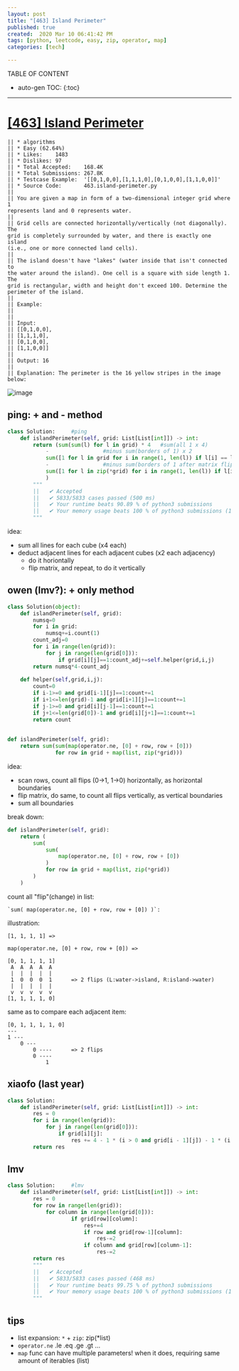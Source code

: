 ```yaml
---
layout: post
title: "[463] Island Perimeter"
published: true
created:  2020 Mar 10 06:41:42 PM
tags: [python, leetcode, easy, zip, operator, map]
categories: [tech]

---
```


TABLE OF CONTENT

* auto-gen TOC:
{:toc}

- - -


# [[463] Island Perimeter](https://leetcode.com/problems/island-perimeter/description/)

    || * algorithms
    || * Easy (62.64%)
    || * Likes:    1483
    || * Dislikes: 97
    || * Total Accepted:    168.4K
    || * Total Submissions: 267.8K
    || * Testcase Example:  '[[0,1,0,0],[1,1,1,0],[0,1,0,0],[1,1,0,0]]'
    || * Source Code:       463.island-perimeter.py
    || 
    || You are given a map in form of a two-dimensional integer grid where 1
    represents land and 0 represents water.
    || 
    || Grid cells are connected horizontally/vertically (not diagonally). The
    grid is completely surrounded by water, and there is exactly one island
    (i.e., one or more connected land cells).
    || 
    || The island doesn't have "lakes" (water inside that isn't connected to
    the water around the island). One cell is a square with side length 1. The
    grid is rectangular, width and height don't exceed 100. Determine the
    perimeter of the island.
    || 
    || Example:
    || 
    || 
    || Input:
    || [[0,1,0,0],
    || ⁠[1,1,1,0],
    || ⁠[0,1,0,0],
    || ⁠[1,1,0,0]]
    || 
    || Output: 16
    || 
    || Explanation: The perimeter is the 16 yellow stripes in the image below:

![image](https://assets.leetcode.com/uploads/2018/10/12/island.png)
<!--
![image](https://user-images.githubusercontent.com/2038044/76366270-eff1b880-62ff-11ea-960a-e81b1a2e959f.png)
-->

## ping: + and - method

```python
class Solution:     #ping
    def islandPerimeter(self, grid: List[List[int]]) -> int:
        return (sum(sum(l) for l in grid) * 4   #sum(all 1 x 4)
            -                 #minus sum(borders of 1) x 2
            sum([1 for l in grid for i in range(1, len(l)) if l[i] == l[i-1] == 1]) * 2
            -                 #minus sum(borders of 1 after matrix flip) x 2
            sum([1 for l in zip(*grid) for i in range(1, len(l)) if l[i] == l[i-1] == 1]) * 2
            )
        """
        ||   ✔ Accepted
        ||   ✔ 5833/5833 cases passed (500 ms)
        ||   ✔ Your runtime beats 90.89 % of python3 submissions
        ||   ✔ Your memory usage beats 100 % of python3 submissions (12.9 MB)
        """
```
idea:

* sum all lines for each cube (x4 each)
* deduct adjacent lines for each adjacent cubes (x2 each adjacency)
    * do it horiontally
    * flip matrix, and repeat, to do it vertically

## owen (lmv?): + only method

```python
class Solution(object):
    def islandPerimeter(self, grid):
        numsq=0
        for i in grid:
            numsq+=i.count(1)
        count_adj=0
        for i in range(len(grid)):
            for j in range(len(grid[0])):
                if grid[i][j]==1:count_adj+=self.helper(grid,i,j)
        return numsq*4-count_adj
    
    def helper(self,grid,i,j):
        count=0
        if i-1>=0 and grid[i-1][j]==1:count+=1
        if i+1<=len(grid)-1 and grid[i+1][j]==1:count+=1
        if j-1>=0 and grid[i][j-1]==1:count+=1
        if j+1<=len(grid[0])-1 and grid[i][j+1]==1:count+=1
        return count
        
        
def islandPerimeter(self, grid):
    return sum(sum(map(operator.ne, [0] + row, row + [0]))
               for row in grid + map(list, zip(*grid)))
```

idea:

* scan rows, count all flips (0->1, 1->0) horizontally, as horizontal boundaries
* flip matrix, do same, to count all flips vertically, as vertical boundaries
* sum all boundaries

break down:

```python
def islandPerimeter(self, grid):
    return (
        sum(
            sum(
                map(operator.ne, [0] + row, row + [0])
            )
            for row in grid + map(list, zip(*grid))
        )
    )
```

count all "flip"(change) in list:

    `sum( map(operator.ne, [0] + row, row + [0]) )`:

illustration:

    [1, 1, 1, 1] =>

    map(operator.ne, [0] + row, row + [0]) =>

    [0, 1, 1, 1, 1]
     A  A  A  A  A
     |  |  |  |  |
     1  0  0  0  1      => 2 flips (L:water->island, R:island->water)
     |  |  |  |  |
     v  v  v  v  v
    [1, 1, 1, 1, 0]

same as to compare each adjacent item:

    [0, 1, 1, 1, 1, 0]
    ---
    1 ---
        0 ---
            0 ----      => 2 flips
            0 ----
                1

## xiaofo (last year)

```python
class Solution:
    def islandPerimeter(self, grid: List[List[int]]) -> int:
        res = 0 
        for i in range(len(grid)):
            for j in range(len(grid[0])):
                if grid[i][j]:
                    res += 4 - 1 * (i > 0 and grid[i - 1][j]) - 1 * (i < len(grid) - 1 and grid[i + 1][j]) - 1 * (j > 0 and grid[i][j - 1]) - 1 * (j < len(grid[0]) - 1 and grid[i][j + 1])
        return res
```

## lmv

```python
class Solution:     #lmv
    def islandPerimeter(self, grid: List[List[int]]) -> int:
        res = 0
        for row in range(len(grid)):
            for column in range(len(grid[0])):
                    if grid[row][column]:
                        res+=4
                        if row and grid[row-1][column]:
                            res-=2
                        if column and grid[row][column-1]:
                            res-=2
        return res
        """
        ||   ✔ Accepted
        ||   ✔ 5833/5833 cases passed (468 ms)
        ||   ✔ Your runtime beats 99.75 % of python3 submissions
        ||   ✔ Your memory usage beats 100 % of python3 submissions (12.8 MB)
        """
```

## tips

* list expansion: `*` + `zip`: zip(*list)
* `operator.ne` .le .eq .ge .gt ...
* `map` func can have multiple parameters! when it does, requiring same amount
  of iterables (list)


